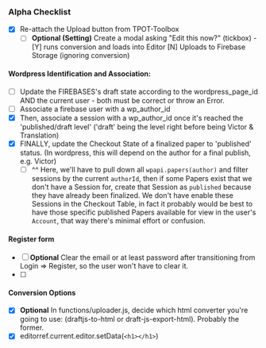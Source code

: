 ### Alpha Checklist

- [x] Re-attach the Upload button from TPOT-Toolbox
  - [ ] **Optional (Setting)** Create a modal asking "Edit this now?" (tickbox) - [Y] runs conversion and loads into Editor  [N] Uploads to Firebase Storage (ignoring conversion)

#### Wordpress Identification and Association:

  - [ ] Update the FIREBASES's draft state according to the wordpress_page_id AND the current user - both must be correct or throw an Error.
  - [ ] Associate a firebase user with a wp_author_id
  - [x] Then, associate a session with a wp_author_id once it's reached the 'published/draft level' ('draft' being the level right before being Victor & Translation) 
  - [x] FINALLY, update the Checkout State of a finalized paper to 'published' status.  (In wordpress, this will depend on the author for a final publish, e.g. Victor)
    - [ ] ^^ Here, we'll have to pull down all `wpapi.papers(author)` and filter sessions by the current `authorId`, then if some Papers exist that we don't have a Session for, create that Session as `published` because they have already been finalized.  We don't have enable these Sessions in the Checkout Table, in fact it probably would be best to have those specific published Papers available for view in the user's `Account`, that way there's minimal effort or confusion.

#### Register form
  - [ ] **Optional** Clear the email or at least password after transitioning from Login => Register, so the user won't have to clear it.
  - [ ] 

#### Conversion Options
- [x] **Optional** In functions/uploader.js, decide which html converter you're going to use: (draftjs-to-html or draft-js-export-html).  Probably the former.
- [x] editorref.current.editor.setData(`<h1></h1>`)
